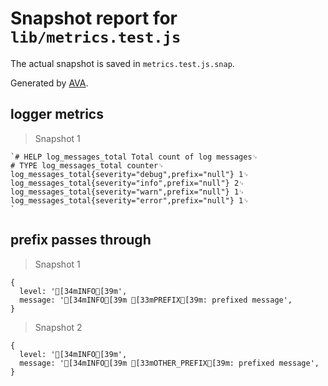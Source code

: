 # Snapshot report for `lib/metrics.test.js`

The actual snapshot is saved in `metrics.test.js.snap`.

Generated by [AVA](https://ava.li).

## logger metrics

> Snapshot 1

    `# HELP log_messages_total Total count of log messages␊
    # TYPE log_messages_total counter␊
    log_messages_total{severity="debug",prefix="null"} 1␊
    log_messages_total{severity="info",prefix="null"} 2␊
    log_messages_total{severity="warn",prefix="null"} 1␊
    log_messages_total{severity="error",prefix="null"} 1␊
    `

## prefix passes through

> Snapshot 1

    {
      level: '[34mINFO[39m',
      message: '[34mINFO[39m [33mPREFIX[39m: prefixed message',
    }

> Snapshot 2

    {
      level: '[34mINFO[39m',
      message: '[34mINFO[39m [33mOTHER_PREFIX[39m: prefixed message',
    }
